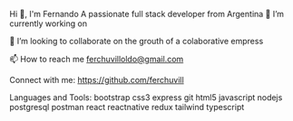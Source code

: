 Hi 👋, I'm Fernando
A passionate full stack developer from Argentina
🔭 I’m currently working on 

👯 I’m looking to collaborate on the grouth of a colaborative empress

📫 How to reach me ferchuvilloldo@gmail.com

Connect with me:
https://github.com/ferchuvill


Languages and Tools:
bootstrap css3 express git html5 javascript nodejs postgresql postman react reactnative redux tailwind typescript
